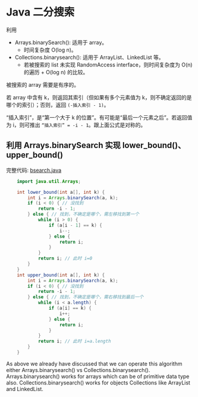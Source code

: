 # Java 二分搜索

利用
- Arrays.binarySearch(): 适用于 array。
  - 时间复杂度 O(log n)。
- Collections.binarysearch(): 适用于 ArrayList、LinkedList 等。
  - 若被搜索的 list 未实现 RandomAccess interface，则时间复杂度为 O(n) 的遍历 + O(log n) 的比较。

被搜索的 array 需要是有序的。

若 array 中含有 k，则返回其索引（但如果有多个元素值为 k，则不确定返回的是哪个的索引）；否则，返回 `(-插入索引 - 1)`。

“插入索引”，是“第一个大于 k 的位置”。有可能是“最后一个元素之后”。若返回值为 i，则可推出 `“插入索引” = -i - 1`。跟上面公式是对称的。

## 利用 Arrays.binarySearch 实现 lower_bound()、upper_bound()

完整代码: [bsearch.java](bsearch.java)

```java
    import java.util.Arrays;

    int lower_bound(int a[], int k) {
        int i = Arrays.binarySearch(a, k);
        if (i < 0) { // 没找到
            return -i - 1;
        } else { // 找到，不确定是哪个，需左移找到第一个
            while (i > 0) {
                if (a[i - 1] == k) {
                    i--;
                } else {
                    return i;
                }
            }
            return i; // 此时 i=0
        }
    }
    int upper_bound(int a[], int k) {
        int i = Arrays.binarySearch(a, k);
        if (i < 0) { // 没找到
            return -i - 1;
        } else { // 找到，不确定是哪个，需右移找到最后一个
            while (i < a.length) {
                if (a[i] == k) {
                    i++;
                } else {
                    return i;
                }
            }
            return i; // 此时 i=a.length
        }
    }
```

As above we already have discussed that we can operate this algorithm either Arrays.binarysearch() vs Collections.binarysearch(). Arrays.binarysearch() works for arrays which can be of primitive data type also. Collections.binarysearch() works for objects Collections like ArrayList and LinkedList. 


